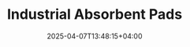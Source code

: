 ---
type: product
layout: product
date: 2025-04-07T13:48:15+04:00
sitemap:
  priority: 1
  changefreq: "weekly"

# SEO metadata
seoTitleSuffix: "Auto Mechanics Absorbent Pads Near Me"
seoDescription: >-
  Discover Industrial Absorbent Pads for Montana auto shops. High-performance PIG Mats absorb oil, solvents, and more. Durable, cost-effective bulk orders with fast shipping.

# Page content
title: "Industrial **Absorbent Pads**"
titlePrefix: "Montana Mechanic Supplies"
description: >-
  Shop Industrial Absorbent Pads (PIG Mats) for Montana auto shops. High-absorbency pads soak up oil, solvents, and chemicals fast. Durable, non-slip design saves up to $1,200 yearly. Bulk orders with fast delivery.

# benefitsContent
benefitsImages:
  - image: "/images/abspads/product-main.jpg"
    alt: "Nutcracker Pro Absorbent Pads for Montana Auto Shops"

benefitsBlocks:
  - title: "Top Spill Control for Montana"
    text: >-
      Industrial Absorbent Pads soak up oil, solvents, and coolants fast. Montana mechanics trust these PIG Mats to keep service bays clean and safe from messy spills.
  - title: "Boosts Shop Safety"
    text: >-
      These pads cut slip risks, meeting Montana safety standards. Auto shops and dealerships rely on them to protect workers and customers while maintaining compliance.
  - title: "Handles All Liquids"
    text: >-
      From motor oil to chemicals, these PIG Mats tackle any spill. Montana service centers use them as a versatile solution for daily maintenance and repairs.
  - title: "Saves Montana Shops Money"
    text: >-
      Get 200 pads for $39 per case. Montana dealerships save big with bulk orders, reducing restocks and cutting costs by up to $1,200 a year.
  - title: "Tough and Tear-Proof"
    text: >-
      Built with sonic-bonded polypropylene, these pads hold up in Montana garages. They resist tearing, ensuring reliable performance during heavy use.
  - title: "Keeps Work Moving"
    text: >-
      Place these pads in high-spill zones to avoid downtime. Montana auto shops stay efficient, with clean floors and uninterrupted service workflows.
  - title: "Fast Delivery to Montana"
    text: >-
      Need pads quick? We ship Industrial Absorbent Pads fast to Montana repair shops, keeping your stock ready for any spill emergency.
  - title: "Eco-Conscious Choice"
    text: >-
      These PIG Mats are efficient, reducing waste in Montana shops. Their high absorbency means fewer pads used, supporting greener garage practices.
  - title: "Trusted by Montana Dealerships"
    text: >-
      Service centers across Montana choose these pads for their strength and value. They’re the go-to for keeping floors spotless in busy auto environments.

# testimonials section
testimonials:
  items:
    - name: "Cody"
      text: >-
        These pads are great for my Montana shop. They suck up oil spills fast, no mess left behind. Way better than the cheap ones I used before.
    - name: "Megan"
      text: >-
        Our dealership loves these PIG Mats. They handle every spill, and the price is awesome for 200 pads. Keeps our bays clean and safe.
    - name: "Luke"
      text: >-
        I’m a mechanic, and these pads are a lifesaver. Oil and coolant disappear quick, and they don’t tear. My Montana garage stays spotless now.
    - name: "Tina"
      text: >-
        We use these in our service center. They soak up everything, and cleanup’s a breeze. Bulk orders save us a ton of cash too.
    - name: "Brad"
      text: >-
        Best pads I’ve used. They grab spills in seconds, no slipping hazards. Perfect for my busy auto shop, and they last a long time.
    - name: "Jenna"
      text: >-
        These PIG Mats are awesome for our garage. They clean up oil fast, and the floor stays dry. Montana winters make spills worse, but these handle it.
    - name: "Sam"
      text: >-
        I’ve tried other mats, but these are the real deal. Tough, absorbent, and cheap for the amount. My auto shop won’t use anything else.
    - name: "Holly"
      text: >-
        These pads make life easier at our dealership. Spills are gone quick, and they’re sturdy. Great value for Montana service centers like ours.
    - name: "Kyle"
      text: >-
        Awesome for my repair shop in Montana. They soak up oil and chemicals no problem. Keeps the floor clean, and I don’t worry about slips.

# FAQ section
faq:
  titleColored: "F.A.Q."
  questions:
    - question: "What are Industrial Absorbent Pads?"
      answer: >-
        These PIG Mats are high-absorbency pads made with meltblown polypropylene and Exxon technology. Montana auto shops use them for oil, solvent, and chemical spills.
    - question: "How much can each pad absorb?"
      answer: >-
        Each pad soaks up 17–20 ounces of liquids like oil, coolants, or chemicals. Montana mechanics rely on them for fast, effective spill control in garages.
    - question: "Why are these pads cost-effective for Montana auto shops?"
      answer: >-
        You get 200 pads for $39, saving up to $1,200 yearly. Montana dealerships order in bulk to cut restocks and keep service bays fully equipped.
    - question: "What’s the benefit of the dimpled design?"
      answer: >-
        The dimpled surface boosts absorption, while perforations let Montana shops customize pad size. Perfect for handling spills in busy auto environments.
    - question: "Can they handle chemical spills?"
      answer: >-
        Yes, these PIG Mats absorb chemicals, oils, and solvents. Montana service centers trust them for versatile spill cleanup in repair and maintenance tasks.
    - question: "How durable are these pads?"
      answer: >-
        Made with tough polypropylene, they resist tearing in Montana garages. Their sonic-bonded design ensures long-lasting performance under heavy use.
    - question: "How are the pads packaged?"
      answer: >-
        They come in a dispenser box with 200 pads, easy to store and access. Montana shops keep them handy for quick spill management in service bays.
    - question: "How fast is shipping to Montana?"
      answer: >-
        We offer fast delivery to Montana auto shops. Your Industrial Absorbent Pads arrive quickly, ensuring you’re ready for any spill emergency.

---